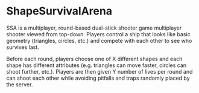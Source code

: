 # ShapeSurvivalArena
SSA is a multiplayer, round-based dual-stick shooter game multiplayer shooter viewed from top-down. Players control a ship that looks like basic geometry (triangles, circles, etc.) and compete with each other to see who survives last.

Before each round, players choose one of X different shapes and each shape has different attributes (e.g. triangles can move faster, circles can shoot further, etc.). Players are then given Y number of lives per round and can shoot each other while avoiding pitfalls and traps randomly placed by the server.
